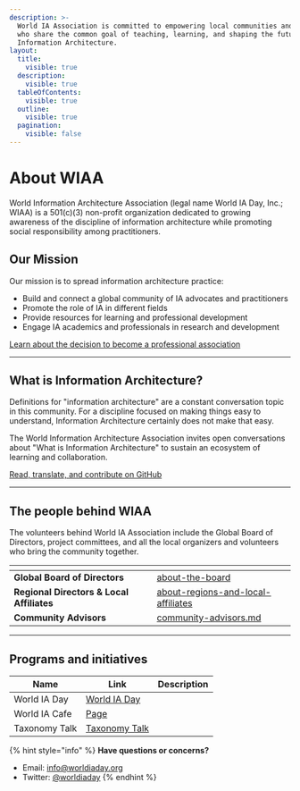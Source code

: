 ```yaml
---
description: >-
  World IA Association is committed to empowering local communities and leaders
  who share the common goal of teaching, learning, and shaping the future of
  Information Architecture.
layout:
  title:
    visible: true
  description:
    visible: true
  tableOfContents:
    visible: true
  outline:
    visible: true
  pagination:
    visible: false
---
```


# About WIAA

World Information Architecture Association (legal name World IA Day, Inc.; WIAA) is a 501(c)(3) non-profit organization dedicated to growing awareness of the discipline of information architecture while promoting social responsibility among practitioners.

## Our Mission

Our mission is to spread information architecture practice:

* Build and connect a global community of IA advocates and practitioners
* Promote the role of IA in different fields
* Provide resources for learning and professional development
* Engage IA academics and professionals in research and development

[Learn about the decision to become a professional association](https://medium.com/worldiaday/introducing-the-new-world-information-architecture-association-200cb2a15442)

***

## What is Information Architecture?

Definitions for "information architecture" are a constant conversation topic in this community. For a discipline focused on making things easy to understand, Information Architecture certainly does not make that easy.

The World Information Architecture Association invites open conversations about "What is Information Architecture" to sustain an ecosystem of learning and collaboration.

[Read, translate, and contribute on GitHub](https://github.com/worldiaday/definition)

***

## The people behind WIAA

The volunteers behind World IA Association include the Global Board of Directors, project committees, and all the local organizers and volunteers who bring the community together.

<table><thead><tr><th></th><th data-type="content-ref"></th></tr></thead><tbody><tr><td><strong>Global Board of Directors</strong></td><td><a href="about-the-board/">about-the-board</a></td></tr><tr><td><strong>Regional Directors &#x26; Local Affiliates</strong></td><td><a href="about-regions-and-local-affiliates/">about-regions-and-local-affiliates</a></td></tr><tr><td><strong>Community Advisors</strong></td><td><a href="community-advisors.md">community-advisors.md</a></td></tr></tbody></table>

***

## Programs and initiatives

<table data-column-title-hidden data-view="cards"><thead><tr><th>Name</th><th data-hidden data-card-target data-type="content-ref">Link</th><th data-hidden>Description</th></tr></thead><tbody><tr><td>World IA Day</td><td><a href="https://app.gitbook.com/o/-LrFMS-mbB77MtL2MomZ/s/ZspU6VDj8WSM6Wc9CFta/">World IA Day</a></td><td></td></tr><tr><td>World IA Cafe</td><td><a href="https://app.gitbook.com/s/fvUOB5XGIEhQdeGXRIAD/">Page</a></td><td></td></tr><tr><td>Taxonomy Talk</td><td><a href="https://app.gitbook.com/s/ocKFKWJqcZdWQqFUHnut/">Taxonomy Talk</a></td><td></td></tr></tbody></table>

{% hint style="info" %}
**Have questions or concerns?**

* Email: [info@worldiaday.org](mailto:info@worldiaday.org)
* Twitter: [@worldiaday](https://twitter.com/WorldIADay)
{% endhint %}
